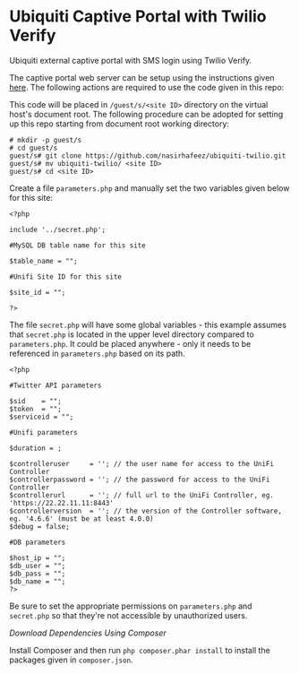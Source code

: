 # Ubiquiti Captive Portal with Twilio Verify
Ubiquiti external captive portal with SMS login using Twilio Verify. 

The captive portal web server can be setup using the instructions given [here](https://gist.github.com/nasirhafeez/4e1c2c5536d313db96e2b4ce4b3b269e). The following actions are required to use the code given in this repo:

This code will be placed in `/guest/s/<site ID>` directory on the virtual host's document root. The following procedure can be adopted for setting up this repo starting from document root working directory:

```
# mkdir -p guest/s
# cd guest/s
guest/s# git clone https://github.com/nasirhafeez/ubiquiti-twilio.git
guest/s# mv ubiquiti-twilio/ <site ID>
guest/s# cd <site ID>
```

Create a file `parameters.php` and manually set the two variables given below for this site:
 ```
<?php

include '../secret.php';

#MySQL DB table name for this site

$table_name = "";

#Unifi Site ID for this site

$site_id = "";

?>
```

The file `secret.php` will have some global variables - this example assumes that `secret.php` is located in the upper level directory compared to `parameters.php`. It could be placed anywhere - only it needs to be referenced in `parameters.php` based on its path.

```
<?php

#Twitter API parameters

$sid    = "";
$token  = "";
$serviceid = "";

#Unifi parameters

$duration = ;

$controlleruser     = ''; // the user name for access to the UniFi Controller
$controllerpassword = ''; // the password for access to the UniFi Controller
$controllerurl      = ''; // full url to the UniFi Controller, eg. 'https://22.22.11.11:8443'
$controllerversion  = ''; // the version of the Controller software, eg. '4.6.6' (must be at least 4.0.0)
$debug = false;

#DB parameters

$host_ip = "";
$db_user = "";
$db_pass = "";
$db_name = "";
?>
```

Be sure to set the appropriate permissions on `parameters.php` and `secret.php` so that they're not accessible by unauthorized users.

*Download Dependencies Using Composer*

Install Composer and then run `php composer.phar install` to install the packages given in `composer.json`.
